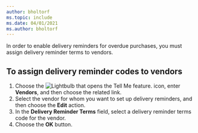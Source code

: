 ```yaml
---
author: bholtorf
ms.topic: include
ms.date: 04/01/2021
ms.author: bholtorf
---
```

In order to enable delivery reminders for overdue purchases, you must assign delivery reminder terms to vendors.  

## To assign delivery reminder codes to vendors  

1. Choose the ![Lightbulb that opens the Tell Me feature.](../../../media/ui-search/search_small.png "Tell me what you want to do") icon, enter **Vendors**, and then choose the related link.  
2. Select the vendor for whom you want to set up delivery reminders, and then choose the **Edit** action.  
3. In the **Delivery Reminder Terms** field, select a delivery reminder terms code for the vendor.  
4. Choose the **OK** button.  
